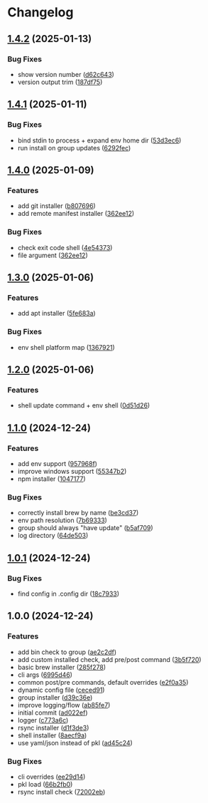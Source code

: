 # Changelog

## [1.4.2](https://github.com/chenasraf/sofmani/compare/v1.4.1...v1.4.2) (2025-01-13)


### Bug Fixes

* show version number ([d62c643](https://github.com/chenasraf/sofmani/commit/d62c643be97158c47b56c3dc67fc03545810d4e9))
* version output trim ([187df75](https://github.com/chenasraf/sofmani/commit/187df7523209c8e58371bbd5bb582d9e71681099))

## [1.4.1](https://github.com/chenasraf/sofmani/compare/v1.4.0...v1.4.1) (2025-01-11)


### Bug Fixes

* bind stdin to process + expand env home dir ([53d3ec6](https://github.com/chenasraf/sofmani/commit/53d3ec645d8994b8a095b0d0db3d556e369055db))
* run install on group updates ([6292fec](https://github.com/chenasraf/sofmani/commit/6292fec0bfdc80d4fc24bb47a8906ce81b8e22ff))

## [1.4.0](https://github.com/chenasraf/sofmani/compare/v1.3.0...v1.4.0) (2025-01-09)


### Features

* add git installer ([b807696](https://github.com/chenasraf/sofmani/commit/b807696014bdfae348779d312a206710566ea7f0))
* add remote manifest installer ([362ee12](https://github.com/chenasraf/sofmani/commit/362ee121682eacaf9cb793d4be848b7f0c8f0793))


### Bug Fixes

* check exit code shell ([4e54373](https://github.com/chenasraf/sofmani/commit/4e54373828bc49545ea67bcea7e18cc71c2b0cdd))
* file argument ([362ee12](https://github.com/chenasraf/sofmani/commit/362ee121682eacaf9cb793d4be848b7f0c8f0793))

## [1.3.0](https://github.com/chenasraf/sofmani/compare/v1.2.0...v1.3.0) (2025-01-06)


### Features

* add apt installer ([5fe683a](https://github.com/chenasraf/sofmani/commit/5fe683a6530043d94ea3feb2bd3a9c722ad43f39))


### Bug Fixes

* env shell platform map ([1367921](https://github.com/chenasraf/sofmani/commit/13679214acf3b2d5b2750efa5d54a322dc987b37))

## [1.2.0](https://github.com/chenasraf/sofmani/compare/v1.1.0...v1.2.0) (2025-01-06)


### Features

* shell update command + env shell ([0d51d26](https://github.com/chenasraf/sofmani/commit/0d51d260f339120a4c47140eaff2d9962bdf1945))

## [1.1.0](https://github.com/chenasraf/sofmani/compare/v1.0.1...v1.1.0) (2024-12-24)


### Features

* add env support ([957968f](https://github.com/chenasraf/sofmani/commit/957968f2d00beab4b78467ae70dfb18da4d18b54))
* improve windows support ([55347b2](https://github.com/chenasraf/sofmani/commit/55347b2ece9993df15db3ee50f4902224de0cc6d))
* npm installer ([1047177](https://github.com/chenasraf/sofmani/commit/104717717acda2937fa813a6025f3bb75fc54edf))


### Bug Fixes

* correctly install brew by name ([be3cd37](https://github.com/chenasraf/sofmani/commit/be3cd37bd6c5549a6cda1e2bd7516406b04ce99b))
* env path resolution ([7b69333](https://github.com/chenasraf/sofmani/commit/7b693334e5b9a98fa26e45ccd33481f6536e2b2c))
* group should always "have update" ([b5af709](https://github.com/chenasraf/sofmani/commit/b5af70985d7f0b7d7f50a303357a5ee49e14070d))
* log directory ([64de503](https://github.com/chenasraf/sofmani/commit/64de5037a2155bd31cb74e15b9e103ef75d16c51))

## [1.0.1](https://github.com/chenasraf/sofmani/compare/v1.0.0...v1.0.1) (2024-12-24)


### Bug Fixes

* find config in .config dir ([18c7933](https://github.com/chenasraf/sofmani/commit/18c7933c0b354a958ab4cae4d407f33674f889ff))

## 1.0.0 (2024-12-24)


### Features

* add bin check to group ([ae2c2df](https://github.com/chenasraf/sofmani/commit/ae2c2dfbe2b101a9ba1d8c328c7238875004b719))
* add custom installed check, add pre/post command ([3b5f720](https://github.com/chenasraf/sofmani/commit/3b5f720441a2f534411c9002c6f627d178dd9e54))
* basic brew installer ([285f278](https://github.com/chenasraf/sofmani/commit/285f278e0952557c39007a2cdc9de79b0c22763e))
* cli args ([6995d46](https://github.com/chenasraf/sofmani/commit/6995d4671b63729f94080727fc4e5f05a7d8b648))
* common post/pre commands, default overrides ([e2f0a35](https://github.com/chenasraf/sofmani/commit/e2f0a352003abb2bac63fbba6d3f5d2252ec8ed3))
* dynamic config file ([ceced91](https://github.com/chenasraf/sofmani/commit/ceced91b5deafb7808e1828b8131b938d6670e2c))
* group installer ([d39c36e](https://github.com/chenasraf/sofmani/commit/d39c36ec55ce41cdc2602ed6a76a3d53e2e38bc8))
* improve logging/flow ([ab85fe7](https://github.com/chenasraf/sofmani/commit/ab85fe77beabfa78048407b0ee300c69ecc308b1))
* initial commit ([ad022ef](https://github.com/chenasraf/sofmani/commit/ad022ef14466cdf06825dd897ef81ed643c35b22))
* logger ([c773a6c](https://github.com/chenasraf/sofmani/commit/c773a6c1400d4150c3dceb3dba78a26de55ff535))
* rsync installer ([d1f3de3](https://github.com/chenasraf/sofmani/commit/d1f3de3d8c74da373ef7123f39761f64b7ecdc66))
* shell installer ([8aecf9a](https://github.com/chenasraf/sofmani/commit/8aecf9af3646261b529455e9f8d6b56662ac48e0))
* use yaml/json instead of pkl ([ad45c24](https://github.com/chenasraf/sofmani/commit/ad45c24e56980e974a8797411b98ecaedf22c6c8))


### Bug Fixes

* cli overrides ([ee29d14](https://github.com/chenasraf/sofmani/commit/ee29d149059e3588729378b911ac0e9469cadae0))
* pkl load ([66b2fb0](https://github.com/chenasraf/sofmani/commit/66b2fb04674e4a73747d31b2e7b614748bac2f32))
* rsync install check ([72002eb](https://github.com/chenasraf/sofmani/commit/72002ebae8e972e263f21bbab51d90d053c68f63))
